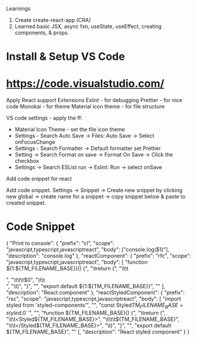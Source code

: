 Learnings

1. Create create-react-app (CRA)
2. Learned basic JSX, async fxn, useState, useEffect, creating components, & props.

# Install & Setup VS Code

# https://code.visualstudio.com/

Apply React support Extensions
Eslint - for debugging
Prettier - for nice code
Monokai - for theme
Material icon theme - for file structure

VS code settings - apply the ff:

- Material Icon Theme - set the file icon theme
- Settings - Search Auto Save -> Files: Auto Save -> Select onFocusChange
- Settings - Search Formatter -> Default formatter set Prettier
- Setting -> Search Format on save -> Format On Save -> Click the checkbox
- Settings -> Search ESList run -> Eslint: Run -> select onSave

Add code snippet for react

Add code snippet.
Settings -> Snippet -> Create new snippet by clicking new global -> create name for a snippet -> copy snippet below & paste to created snippet.

# Code Snippet

{
"Print to console": {
"prefix": "cl",
"scope": "javascript,typescript,javascriptreact",
"body": ["console.log($1)"],
"description": "console.log"
},
"reactComponent": {
"prefix": "rfc",
"scope": "javascript,typescript,javascriptreact",
"body": [
"function ${1:${TM_FILENAME_BASE}}() {",
"\treturn (",
"\t\t<div>",
"\t\t\t$0",
"\t\t</div>",
"\t)",
"}",
"",
"export default ${1:${TM_FILENAME_BASE}}",
""
],
"description": "React component"
},
"reactStyledComponent": {
"prefix": "rsc",
"scope": "javascript,typescript,javascriptreact",
"body": [
"import styled from 'styled-components'",
"",
"const Styled${TM_FILENAME_BASE} = styled.$0``",
"",
"function ${TM_FILENAME_BASE}() {",
"\treturn (",
"\t\t<Styled${TM_FILENAME_BASE}>",
"\t\t\t${TM_FILENAME_BASE}",
"\t\t</Styled${TM_FILENAME_BASE}>",
"\t)",
"}",
"",
"export default ${TM_FILENAME_BASE}",
""
],
"description": "React styled component"
}
}
